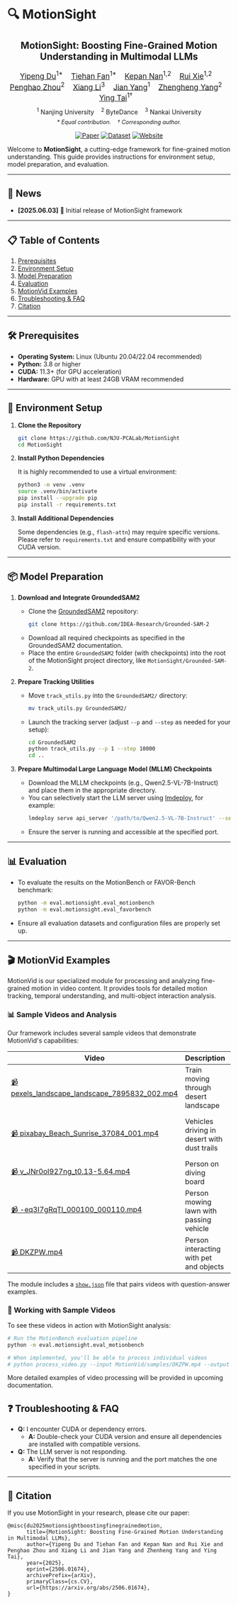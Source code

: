 # 🔍 MotionSight

<div align="center">

<h2>MotionSight: Boosting Fine-Grained Motion Understanding in Multimodal LLMs</h2>

<div style="font-size: 1.2em">
    <a href="https://github.com/natsunoshion">Yipeng Du</a><sup>1*</sup> &nbsp;&nbsp;
    <a href="https://scholar.google.com/citations?user=F11LXvYAAAAJ&hl=en">Tiehan Fan</a><sup>1*</sup> &nbsp;&nbsp;
    <a href="https://scholar.google.com/citations?user=PXmlku8AAAAJ&hl=en">Kepan Nan</a><sup>1,2</sup> &nbsp;&nbsp;
    <a href="https://scholar.google.com/citations?user=Dzr3D_EAAAAJ&hl=en">Rui Xie</a><sup>1,2</sup> &nbsp;&nbsp;
    <a href="https://scholar.google.com/citations?user=yWq1Fd4AAAAJ&hl=zh-CN">Penghao Zhou</a><sup>2</sup> &nbsp;&nbsp;
    <a href="https://implus.github.io/">Xiang Li</a><sup>3</sup> &nbsp;&nbsp;
    <a href="https://scholar.google.com/citations?user=6CIDtZQAAAAJ&&hl=en">Jian Yang</a><sup>1</sup> &nbsp;&nbsp;
    <a href="https://zhenheny.github.io/">Zhengheng Yang</a><sup>2</sup> &nbsp;&nbsp;
    <a href="https://tyshiwo.github.io/">Ying Tai</a><sup>1†</sup> &nbsp;&nbsp;
</div>

<div style="font-size: 1em; margin-top: 10px">
    <sup>1</sup> Nanjing University &nbsp;&nbsp;
    <sup>2</sup> ByteDance &nbsp;&nbsp;
    <sup>3</sup> Nankai University
</div>

<div style="font-size: 0.9em; margin-top: 8px; font-style: italic">
    * Equal contribution. &nbsp;&nbsp; † Corresponding author.
</div>

[![Paper](https://img.shields.io/badge/📝%20Paper-arXiv-red)](https://arxiv.org/abs/2506.01674)
[![Dataset](https://img.shields.io/badge/🤗%20Dataset-Coming%20Soon-blue)](https://github.com/NJU-PCALab/MotionSight)
[![Website](https://img.shields.io/badge/🌐%20Website-Project%20Page-green)](https://nju-pcalab.github.io/projects/MotionSight/)
</div>

Welcome to **MotionSight**, a cutting-edge framework for fine-grained motion understanding. This guide provides instructions for environment setup, model preparation, and evaluation.

---

## 📣 News

- **[2025.06.03]** 🚀 Initial release of MotionSight framework

---

## 📋 Table of Contents

1. [Prerequisites](#prerequisites)
2. [Environment Setup](#environment-setup)
3. [Model Preparation](#model-preparation)
4. [Evaluation](#evaluation)
5. [MotionVid Examples](#motionvid-examples)
6. [Troubleshooting & FAQ](#troubleshooting--faq)
7. [Citation](#citation)

---

## 🛠️ Prerequisites

- **Operating System:** Linux (Ubuntu 20.04/22.04 recommended)
- **Python:** 3.8 or higher
- **CUDA:** 11.3+ (for GPU acceleration)
- **Hardware:** GPU with at least 24GB VRAM recommended

---

## 🔧 Environment Setup

1. **Clone the Repository**

   ```bash
   git clone https://github.com/NJU-PCALab/MotionSight
   cd MotionSight
   ```

2. **Install Python Dependencies**

   It is highly recommended to use a virtual environment:

   ```bash
   python3 -m venv .venv
   source .venv/bin/activate
   pip install --upgrade pip
   pip install -r requirements.txt
   ```

3. **Install Additional Dependencies**

   Some dependencies (e.g., `flash-attn`) may require specific versions. Please refer to `requirements.txt` and ensure compatibility with your CUDA version.

---

## 📦 Model Preparation

1. **Download and Integrate GroundedSAM2**

   - Clone the [GroundedSAM2](https://github.com/IDEA-Research/Grounded-SAM-2) repository:
     ```bash
     git clone https://github.com/IDEA-Research/Grounded-SAM-2
     ```
   - Download all required checkpoints as specified in the GroundedSAM2 documentation.
   - Place the entire `GroundedSAM2` folder (with checkpoints) into the root of the MotionSight project directory, like `MotionSight/Grounded-SAM-2`.

2. **Prepare Tracking Utilities**

   - Move `track_utils.py` into the `GroundedSAM2/` directory:
     ```bash
     mv track_utils.py GroundedSAM2/
     ```
   - Launch the tracking server (adjust `--p` and `--step` as needed for your setup):
     ```bash
     cd GroundedSAM2
     python track_utils.py --p 1 --step 10000
     cd ..
     ```

3. **Prepare Multimodal Large Language Model (MLLM) Checkpoints**

   - Download the MLLM checkpoints (e.g., Qwen2.5-VL-7B-Instruct) and place them in the appropriate directory.
   - You can selectively start the LLM server using [lmdeploy](https://github.com/InternLM/lmdeploy), for example:
     ```bash
     lmdeploy serve api_server '/path/to/Qwen2.5-VL-7B-Instruct' --server-port 23333 --tp 1
     ```
   - Ensure the server is running and accessible at the specified port.

---

## 📊 Evaluation

- To evaluate the results on the MotionBench or FAVOR-Bench benchmark:
    ```bash
    python -m eval.motionsight.eval_motionbench
    python -m eval.motionsight.eval_favorbench
    ```
- Ensure all evaluation datasets and configuration files are properly set up.

---

## 🎬 MotionVid Examples

MotionVid is our specialized module for processing and analyzing fine-grained motion in video content. It provides tools for detailed motion tracking, temporal understanding, and multi-object interaction analysis.

### 📊 Sample Videos and Analysis

Our framework includes several sample videos that demonstrate MotionVid's capabilities:

| Video | Description | Focus Area |
|-------|-------------|------------|
| [📹 pexels_landscape_landscape_7895832_002.mp4](MotionVid/samples/pexels_landscape_landscape_7895832_002.mp4) | Train moving through desert landscape | Object tracking across complex terrain |
| [📹 pixabay_Beach_Sunrise_37084_001.mp4](MotionVid/samples/pixabay_Beach_Sunrise_37084_001.mp4) | Vehicles driving in desert with dust trails | Camera movement and environmental effects |
| [📹 v_JNr0oI927ng_t0.13-5.64.mp4](MotionVid/samples/v_JNr0oI927ng_t0.13-5.64.mp4) | Person on diving board | Subtle human motion analysis |
| [📹 -eq3I7gRqTI_000100_000110.mp4](MotionVid/samples/-eq3I7gRqTI_000100_000110.mp4) | Person mowing lawn with passing vehicle | Multi-object interaction |
| [📹 DKZPW.mp4](MotionVid/samples/DKZPW.mp4) | Person interacting with pet and objects | Complex sequence analysis |

The module includes a [`show.json`](MotionVid/samples/show.json) file that pairs videos with question-answer examples.


### 🎦 Working with Sample Videos

To see these videos in action with MotionSight analysis:

```bash
# Run the MotionBench evaluation pipeline
python -m eval.motionsight.eval_motionbench

# When implemented, you'll be able to process individual videos
# python process_video.py --input MotionVid/samples/DKZPW.mp4 --output results/
```

More detailed examples of video processing will be provided in upcoming documentation.

## ❓ Troubleshooting & FAQ

- **Q:** I encounter CUDA or dependency errors.
  - **A:** Double-check your CUDA version and ensure all dependencies are installed with compatible versions.
- **Q:** The LLM server is not responding.
  - **A:** Verify that the server is running and the port matches the one specified in your scripts.

---

## 📝 Citation

If you use MotionSight in your research, please cite our paper:

```
@misc{du2025motionsightboostingfinegrainedmotion,
      title={MotionSight: Boosting Fine-Grained Motion Understanding in Multimodal LLMs}, 
      author={Yipeng Du and Tiehan Fan and Kepan Nan and Rui Xie and Penghao Zhou and Xiang Li and Jian Yang and Zhenheng Yang and Ying Tai},
      year={2025},
      eprint={2506.01674},
      archivePrefix={arXiv},
      primaryClass={cs.CV},
      url={https://arxiv.org/abs/2506.01674}, 
}
```
